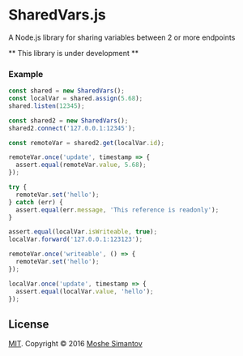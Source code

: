 # SharedVars.js
A Node.js library for sharing variables between 2 or more endpoints

** This library is under development **

### Example

```js
const shared = new SharedVars();
const localVar = shared.assign(5.68);
shared.listen(12345);

const shared2 = new SharedVars();
shared2.connect('127.0.0.1:12345');

const remoteVar = shared2.get(localVar.id);

remoteVar.once('update', timestamp => {
  assert.equal(remoteVar.value, 5.68);
});

try {
  remoteVar.set('hello');
} catch (err) {
  assert.equal(err.message, 'This reference is readonly');
}

assert.equal(localVar.isWriteable, true);
localVar.forward('127.0.0.1:123123');

remoteVar.once('writeable', () => {
  remoteVar.set('hello');
});

localVar.once('update', timestamp => {
  assert.equal(localVar.value, 'hello');
});
```

## License

[MIT](LICENSE). Copyright &copy; 2016 [Moshe Simantov](https://github.com/moshest)


